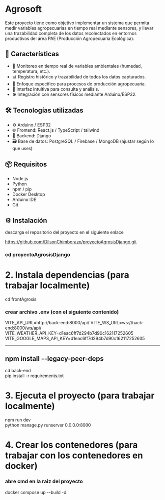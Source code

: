 # Agrosoft

Este proyecto tiene como objetivo implementar un sistema que permita medir variables agropecuarias en tiempo real mediante sensores, y llevar una trazabilidad completa de los datos recolectados en entornos productivos del área PAE (Producción Agropecuaria Ecológica).

## 🚀 Características

- 📡 Monitoreo en tiempo real de variables ambientales (humedad, temperatura, etc.).
- 📊 Registro histórico y trazabilidad de todos los datos capturados.
- 🌱 Enfoque específico para procesos de producción agropecuaria.
- 🔧 Interfaz intuitiva para consulta y análisis.
- ⚙️ Integración con sensores físicos mediante Arduino/ESP32.

## 🛠️ Tecnologías utilizadas

- ⚙️ Arduino / ESP32
- 🌐 Frontend: React.js / TypeScript / tailwind
- 🧠 Backend: Django 
- 🗃️ Base de datos: PostgreSQL / Firebase / MongoDB (ajustar según lo que uses)

## 📦 Requisitos

- Node.js
- Python 
- npm / pip
- Docker Desktop 
- Arduino IDE 
- Git

## ⚙️ Instalación

descarga el repositorio del proyecto en el siguiente enlace

https://github.com/DilsonChimborazo/proyectoAgrosisDjango.git

### cd proyectoAgrosisDjango


# 2. Instala dependencias (para trabajar localmente)
cd frontAgrosis
### crear archivo .env (con el siguiente contenido)
VITE_API_URL=http://back-end:8000/api/
VITE_WS_URL=ws://back-end:8000/ws/api/
VITE_WEATHER_API_KEY=d1eac6ff7d294b7d90c162117252605
VITE_GOOGLE_MAPS_API_KEY=d1eac6ff7d294b7d90c162117252605

--------------------------
npm install --legacy-peer-deps
-------------------------
cd back-end       
pip install -r requirements.txt  

# 3. Ejecuta el proyecto (para trabajar localmente)
npm run dev         
python manage.py runserver 0.0.0.0:8000


# 4. Crear los contenedores (para trabajar con los contenedores en docker)

### abre cmd en la raiz del proyecto
docker compose up --build -d


